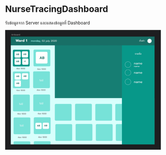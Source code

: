 # NurseTracingDashboard
รับข้อมูลจาก Server และแสดงข้อมูลที่ Dashboard

![app screenshot](screenshots/ss.jpg)
